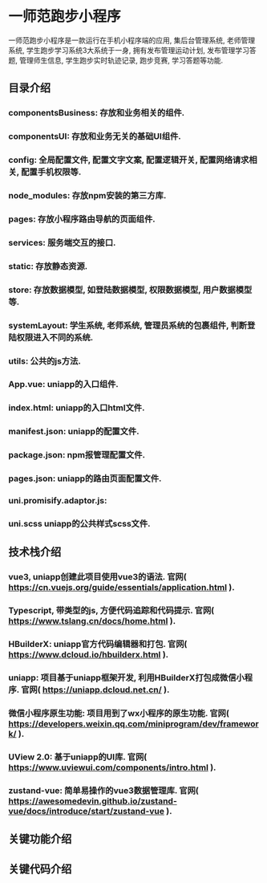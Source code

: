 # 一师范跑步小程序
一师范跑步小程序是一款运行在手机小程序端的应用, 集后台管理系统, 老师管理系统, 学生跑步学习系统3大系统于一身, 
拥有发布管理运动计划, 发布管理学习答题, 管理师生信息, 学生跑步实时轨迹记录, 跑步竞赛, 学习答题等功能.


## 目录介绍
### componentsBusiness: 存放和业务相关的组件.

### componentsUI: 存放和业务无关的基础UI组件.

### config: 全局配置文件, 配置文字文案, 配置逻辑开关, 配置网络请求相关, 配置手机权限等.

### node_modules: 存放npm安装的第三方库.

### pages: 存放小程序路由导航的页面组件.

### services: 服务端交互的接口.

### static: 存放静态资源.

### store: 存放数据模型, 如登陆数据模型, 权限数据模型, 用户数据模型等.

### systemLayout: 学生系统, 老师系统, 管理员系统的包裹组件, 判断登陆权限进入不同的系统.

### utils: 公共的js方法.

### App.vue: uniapp的入口组件.

### index.html: uniapp的入口html文件.

### manifest.json: uniapp的配置文件.

### package.json: npm报管理配置文件.

### pages.json: uniapp的路由页面配置文件.

### uni.promisify.adaptor.js: 

### uni.scss uniapp的公共样式scss文件.



## 技术栈介绍
### vue3, uniapp创建此项目使用vue3的语法. 官网( https://cn.vuejs.org/guide/essentials/application.html ).

### Typescript, 带类型的js, 方便代码追踪和代码提示. 官网( https://www.tslang.cn/docs/home.html ).

### HBuilderX: uniapp官方代码编辑器和打包. 官网( https://www.dcloud.io/hbuilderx.html ).

### uniapp: 项目基于uniapp框架开发, 利用HBuilderX打包成微信小程序. 官网( https://uniapp.dcloud.net.cn/ ).

### 微信小程序原生功能: 项目用到了wx小程序的原生功能. 官网( https://developers.weixin.qq.com/miniprogram/dev/framework/ ).

### UView 2.0: 基于uniapp的UI库. 官网( https://www.uviewui.com/components/intro.html ).

### zustand-vue: 简单易操作的vue3数据管理库. 官网( https://awesomedevin.github.io/zustand-vue/docs/introduce/start/zustand-vue ).



## 关键功能介绍



## 关键代码介绍

